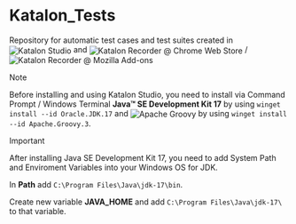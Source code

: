 # Katalon_Tests
Repository for automatic test cases and test suites created in <img src="https://img.shields.io/github/v/release/katalon-studio/katalon-studio?label=Katalon%20Studio&color=19d89f&filter=free-v9.*" alt="Katalon Studio" style="vertical-align: middle;"> and <img src="https://img.shields.io/chrome-web-store/v/ljdobmomdgdljniojadhoplhkpialdid?label=Katalon%20Recorder%20%40%20Chrome%20Web%20Store&color=f04864" alt="Katalon Recorder @ Chrome Web Store" style="vertical-align: middle;">![]() / <img src="https://img.shields.io/amo/v/katalon-automation-record?label=Katalon%20Recorder%20%40%20Mozilla%20Add-ons&color=f04864" alt="Katalon Recorder @ Mozilla Add-ons" style="vertical-align: middle;">

> [!NOTE]
> Before installing and using Katalon Studio, you need to install via Command Prompt / Windows Terminal **Java&trade; SE Development Kit 17** by using `winget install --id Oracle.JDK.17` and <img src="https://img.shields.io/github/v/tag/apache/groovy?logo=apachegroovy&logoColor=white&logoSize=auto&label=Apache&color=4298b8&filter=*3_*" alt="Apache Groovy" style="vertical-align: middle;"> by using `winget install --id Apache.Groovy.3`.

> [!IMPORTANT]
> After installing Java SE Development Kit 17, you need to add System Path and Enviroment Variables into your Windows OS for JDK.
>
> In **Path** add `C:\Program Files\Java\jdk-17\bin`.
>
> Create new variable **JAVA_HOME** and add `C:\Program Files\Java\jdk-17\` to that variable.